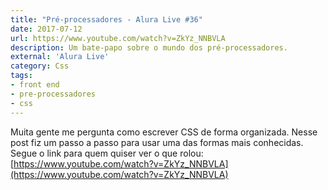 ```yaml
---
title: "Pré-processadores - Alura Live #36"
date: 2017-07-12
url: https://www.youtube.com/watch?v=ZkYz_NNBVLA
description: Um bate-papo sobre o mundo dos pré-processadores.
external: 'Alura Live'
category: Css
tags:
- front end
- pre-processadores
- css
---
```


Muita gente me pergunta como escrever CSS de forma organizada. Nesse post fiz um passo a passo para usar uma das formas mais conhecidas. Segue o link para quem quiser ver o que rolou: [https://www.youtube.com/watch?v=ZkYz_NNBVLA](https://www.youtube.com/watch?v=ZkYz_NNBVLA)